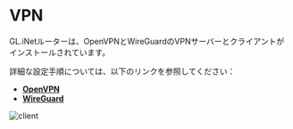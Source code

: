 # VPN

GL.iNetルーターは、OpenVPNとWireGuardのVPNサーバーとクライアントがインストールされています。

詳細な設定手順については、以下のリンクを参照してください：

- [**OpenVPN**](https://docs.gl-inet.com/jp/3/app/openvpn/)
- [**WireGuard**](https://docs.gl-inet.com/jp/3/app/wireguard/)

![client](https://static.gl-inet.com/docs/en/3/setup/slate/vpn/client.jpg)



